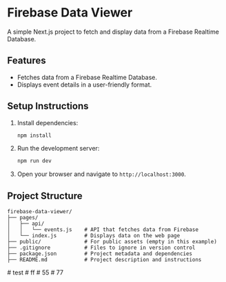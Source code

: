 
# Firebase Data Viewer

A simple Next.js project to fetch and display data from a Firebase Realtime Database.

## Features
- Fetches data from a Firebase Realtime Database.
- Displays event details in a user-friendly format.

## Setup Instructions
1. Install dependencies:
   ```bash
   npm install
   ```
2. Run the development server:
   ```bash
   npm run dev
   ```
3. Open your browser and navigate to `http://localhost:3000`.

## Project Structure
```
firebase-data-viewer/
├── pages/
│   ├── api/
│   │   └── events.js    # API that fetches data from Firebase
│   └── index.js         # Displays data on the web page
├── public/              # For public assets (empty in this example)
├── .gitignore           # Files to ignore in version control
├── package.json         # Project metadata and dependencies
├── README.md            # Project description and instructions
```
#   t e s t 
 
 #   f f 
 
 #   5 5 
 
 #   7 7 
 
 